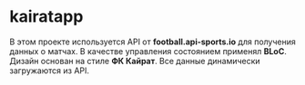 # kairatapp

В этом проекте используется API от **football.api-sports.io** для получения данных о матчах. В качестве управления состоянием применял **BLoC**. Дизайн основан на стиле **ФК Кайрат**. Все данные динамически загружаются из API.
